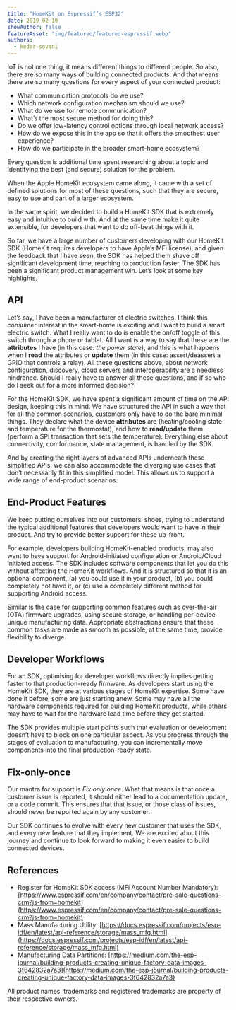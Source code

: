 ```yaml
---
title: "HomeKit on Espressif’s ESP32"
date: 2019-02-10
showAuthor: false
featureAsset: "img/featured/featured-espressif.webp"
authors:
  - kedar-sovani
---
```

IoT is not one thing, it means different things to different people. So also, there are so many ways of building connected products. And that means there are so many questions for every aspect of your connected product:

- What communication protocols do we use?
- Which network configuration mechanism should we use?
- What do we use for remote communication?
- What’s the most secure method for doing this?
- Do we offer low-latency control options through local network access?
- How do we expose this in the app so that it offers the smoothest user experience?
- How do we participate in the broader smart-home ecosystem?

Every question is additional time spent researching about a topic and identifying the best (and secure) solution for the problem.

When the Apple HomeKit ecosystem came along, it came with a set of defined solutions for most of these questions, such that they are secure, easy to use and part of a larger ecosystem.

In the same spirit, we decided to build a HomeKit SDK that is extremely easy and intuitive to build with. And at the same time make it quite extensible, for developers that want to do off-beat things with it.

So far, we have a large number of customers developing with our HomeKit SDK (HomeKit requires developers to have Apple’s MFi license), and given the feedback that I have seen, the SDK has helped them shave off significant development time, reaching to production faster. The SDK has been a significant product management win. Let’s look at some key highlights.

## API

Let’s say, I have been a manufacturer of electric switches. I think this consumer interest in the smart-home is exciting and I want to build a smart electric switch. What I really want to do is enable the on/off toggle of this switch through a phone or tablet. All I want is a way to say that these are the __attributes__  I have (in this case: *the power state*), and this is what happens when I __read__  the attributes or __update__  them (in this case: assert/deassert a GPIO that controls a relay). All these questions above, about network configuration, discovery, cloud servers and interoperability are a needless hindrance. Should I really have to answer all these questions, and if so who do I seek out for a more informed decision?

For the HomeKit SDK, we have spent a significant amount of time on the API design, keeping this in mind. We have structured the API in such a way that for all the common scenarios, customers only have to do the bare minimal things. They declare what the device __attributes__ are (heating/cooling state and temperature for the thermostat), and how to __read/update__  them (perform a SPI transaction that sets the temperature). Everything else about connectivity, comformance, state management, is handled by the SDK.

And by creating the right layers of advanced APIs underneath these simplified APIs, we can also accommodate the diverging use cases that don’t necessarily fit in this simplified model. This allows us to support a wide range of end-product scenarios.

## End-Product Features

We keep putting ourselves into our customers’ shoes, trying to understand the typical additional features that developers would want to have in their product. And try to provide better support for these up-front.

For example, developers building HomeKit-enabled products, may also want to have support for Android-initiated configuration or Android/Cloud initiated access. The SDK includes software components that let you do this without affecting the HomeKit workflows. And it is structured so that it is an optional component, (a) you could use it in your product, (b) you could completely not have it, or (c) use a completely different method for supporting Android access.

Similar is the case for supporting common features such as over-the-air (OTA) firmware upgrades, using secure storage, or handling per-device unique manufacturing data. Appropriate abstractions ensure that these common tasks are made as smooth as possible, at the same time, provide flexibility to diverge.

## Developer Workflows

For an SDK, optimising for developer workflows directly implies getting faster to that production-ready firmware. As developers start using the HomeKit SDK, they are at various stages of HomeKit expertise. Some have done it before, some are just starting anew. Some may have all the hardware components required for building HomeKit products, while others may have to wait for the hardware lead time before they get started.

The SDK provides multiple start points such that evaluation or development doesn’t have to block on one particular aspect. As you progress through the stages of evaluation to manufacturing, you can incrementally move components into the final production-ready state.

## Fix-only-once

Our mantra for support is *Fix only once*. What that means is that once a customer issue is reported, it should either lead to a documentation update, or a code commit. This ensures that that issue, or those class of issues, should never be reported again by any customer.

Our SDK continues to evolve with every new customer that uses the SDK, and every new feature that they implement. We are excited about this journey and continue to look forward to making it even easier to build connected devices.

## References

- Register for HomeKit SDK access (MFi Account Number Mandatory): [https://www.espressif.com/en/company/contact/pre-sale-questions-crm?js-from=homekit](https://www.espressif.com/en/company/contact/pre-sale-questions-crm?js-from=homekit)
- Mass Manufacturing Utility: [https://docs.espressif.com/projects/esp-idf/en/latest/api-reference/storage/mass_mfg.html](https://docs.espressif.com/projects/esp-idf/en/latest/api-reference/storage/mass_mfg.html)
- Manufacturing Data Partitions: [https://medium.com/the-esp-journal/building-products-creating-unique-factory-data-images-3f642832a7a3](https://medium.com/the-esp-journal/building-products-creating-unique-factory-data-images-3f642832a7a3)

All product names, trademarks and registered trademarks are property of their respective owners.
